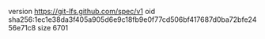version https://git-lfs.github.com/spec/v1
oid sha256:1ec1e38da3f405a905d6e9c18fb9e0f77cd506bf417687d0ba72bfe2456e71c8
size 6701
